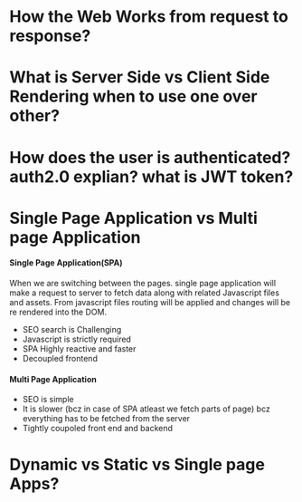 # How the Web Works from request to response?

# What is Server Side vs Client Side Rendering when to use one over other? 

# How does the user is authenticated? auth2.0 explian? what is JWT token?

# Single Page Application vs Multi page Application
#### Single Page Application(SPA)
When we are switching between the pages. single page application will make a request to server to fetch data along with related Javascript files and assets. 
From javascript files routing will be applied and changes will be re rendered into the DOM.

- SEO search is Challenging
- Javascript is strictly required
- SPA Highly reactive and faster
- Decoupled frontend
#### Multi Page Application
- SEO is simple
- It is slower (bcz in case of SPA atleast we fetch parts of page) bcz everything has to be fetched from the server
- Tightly coupoled front end and backend
# Dynamic vs Static vs Single page Apps?
